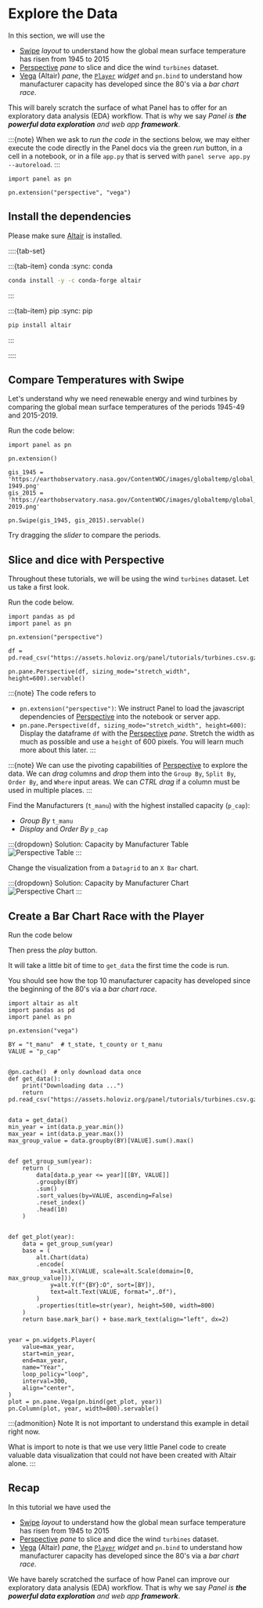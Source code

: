 # Explore the Data

In this section, we will use the

- [Swipe](../../reference/layouts/Swipe.ipynb) *layout* to understand how the global mean surface temperature has risen from 1945 to 2015
- [Perspective](../../reference/panes/Perspective.ipynb) *pane* to slice and dice the wind `turbines` dataset.
- [Vega](../../reference/panes/Vega.ipynb) (Altair) *pane*, the [`Player`](../../reference/widgets/Player.ipynb) *widget* and `pn.bind` to understand how manufacturer capacity has developed since the 80's via a *bar chart race*.

This will barely scratch the surface of what Panel has to offer for an exploratory data analysis (EDA) workflow. That is why we say *Panel is **the powerful data exploration** and web app **framework***.

:::{note}
When we ask to *run the code* in the sections below, we may either execute the code directly in the Panel docs via the green *run* button, in a cell in a notebook, or in a file `app.py` that is served with `panel serve app.py --autoreload`.
:::

```{pyodide}
import panel as pn

pn.extension("perspective", "vega")
```

## Install the dependencies

Please make sure [Altair](https://altair-viz.github.io/) is installed.

::::{tab-set}

:::{tab-item} conda
:sync: conda

``` bash
conda install -y -c conda-forge altair
```

:::

:::{tab-item} pip
:sync: pip

``` bash
pip install altair
```

:::

::::

## Compare Temperatures with Swipe

Let's understand why we need renewable energy and wind turbines by comparing the global mean surface temperatures of the periods 1945-49 and 2015-2019.

Run the code below:

```{pyodide}
import panel as pn

pn.extension()

gis_1945 = 'https://earthobservatory.nasa.gov/ContentWOC/images/globaltemp/global_gis_1945-1949.png'
gis_2015 = 'https://earthobservatory.nasa.gov/ContentWOC/images/globaltemp/global_gis_2015-2019.png'

pn.Swipe(gis_1945, gis_2015).servable()
```

Try dragging the *slider* to compare the periods.

## Slice and dice with Perspective

Throughout these tutorials, we will be using the wind `turbines` dataset. Let us take a first look.

Run the code below.

```{pyodide}
import pandas as pd
import panel as pn

pn.extension("perspective")

df = pd.read_csv("https://assets.holoviz.org/panel/tutorials/turbines.csv.gz")

pn.pane.Perspective(df, sizing_mode="stretch_width", height=600).servable()
```

:::{note}
The code refers to

- `pn.extension("perspective")`: We instruct Panel to load the javascript dependencies of [Perspective](../../reference/panes/Perspective.ipynb) into the notebook or server app.
- `pn.pane.Perspective(df, sizing_mode="stretch_width", height=600)`: Display the dataframe `df` with the [Perspective](../../reference/panes/Perspective.ipynb) *pane*. Stretch the width as much as possible and use a `height` of 600 pixels. You will learn much more about this later.
:::

:::{note}
We can use the pivoting capabilities of [Perspective](../../reference/panes/Perspective.ipynb) to explore the data. We can *drag* columns and *drop* them into the `Group By`, `Split By`, `Order By`, and `Where` input areas. We can *CTRL drag* if a column must be used in multiple places.
:::

Find the Manufacturers (`t_manu`) with the highest installed capacity (`p_cap`):

- *Group By* `t_manu`
- *Display* and *Order By* `p_cap`

:::{dropdown} Solution: Capacity by Manufacturer Table
![Perspective Table](../../_static/images/explore_data_perspective_table.png)
:::

Change the visualization from a `Datagrid` to an `X Bar` chart.

:::{dropdown} Solution: Capacity by Manufacturer Chart
![Perspective Chart](../../_static/images/explore_data_perspective_chart.png)
:::

## Create a Bar Chart Race with the Player

Run the code below

Then press the *play* button.

It will take a little bit of time to `get_data` the first time the code is run.

You should see how the top 10 manufacturer capacity has developed since the beginning of the 80's via a *bar chart race*.

```{pyodide}
import altair as alt
import pandas as pd
import panel as pn

pn.extension("vega")

BY = "t_manu"  # t_state, t_county or t_manu
VALUE = "p_cap"


@pn.cache()  # only download data once
def get_data():
    print("Downloading data ...")
    return pd.read_csv("https://assets.holoviz.org/panel/tutorials/turbines.csv.gz")


data = get_data()
min_year = int(data.p_year.min())
max_year = int(data.p_year.max())
max_group_value = data.groupby(BY)[VALUE].sum().max()


def get_group_sum(year):
    return (
        data[data.p_year <= year][[BY, VALUE]]
        .groupby(BY)
        .sum()
        .sort_values(by=VALUE, ascending=False)
        .reset_index()
        .head(10)
    )


def get_plot(year):
    data = get_group_sum(year)
    base = (
        alt.Chart(data)
        .encode(
            x=alt.X(VALUE, scale=alt.Scale(domain=[0, max_group_value])),
            y=alt.Y(f"{BY}:O", sort=[BY]),
            text=alt.Text(VALUE, format=",.0f"),
        )
        .properties(title=str(year), height=500, width=800)
    )
    return base.mark_bar() + base.mark_text(align="left", dx=2)


year = pn.widgets.Player(
    value=max_year,
    start=min_year,
    end=max_year,
    name="Year",
    loop_policy="loop",
    interval=300,
    align="center",
)
plot = pn.pane.Vega(pn.bind(get_plot, year))
pn.Column(plot, year, width=800).servable()
```

:::{admonition} Note
It is not important to understand this example in detail right now.

What is import to note is that we use very little Panel code to create valuable data visualization that could not have been created with Altair alone.
:::

## Recap

In this tutorial we have used the

- [Swipe](../../reference/layouts/Swipe.ipynb) *layout* to understand how the global mean surface temperature has risen from 1945 to 2015
- [Perspective](../../reference/panes/Perspective.ipynb) *pane* to slice and dice the wind `turbines` dataset.
- [Vega](../../reference/panes/Vega.ipynb) (Altair) *pane*, the [`Player`](../../reference/widgets/Player.ipynb) *widget* and `pn.bind` to understand how manufacturer capacity has developed since the 80's via a *bar chart race*.

We have barely scratched the surface of how Panel can improve our exploratory data analysis (EDA) workflow. That is why we say *Panel is **the powerful data exploration** and web app **framework***.
